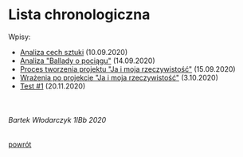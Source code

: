 # Lista chronologiczna

Wpisy:

 - [Analiza cech sztuki](wpisy/Sztuka/cechy_sztuki.html) (10.09.2020)
 - [Analiza "Ballady o pociągu"](wpisy/Liryka/analiza_1.html) (14.09.2020)
 - [Proces tworzenia projektu "Ja i moja rzeczywistość"](wpisy/Projekty/ja-i-moja-rzeczwistosc/index.html) (15.09.2020)
 - [Wrażenia po projekcie "Ja i moja rzeczywistość"](wpisy/Projekty/ja-i-moja-rzeczwistosc/wrazenia.html) (3.10.2020)
 - [Test #1](wpisy/Testowe/test_1.html) (20.11.2020)


 <br/>

###### Bartek Włodarczyk 1IBb 2020
[powrót](index.html)

